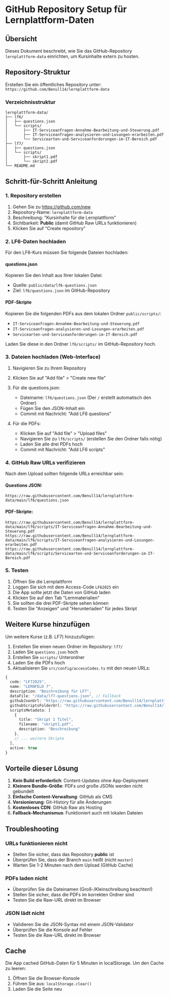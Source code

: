 # GitHub Repository Setup für Lernplattform-Daten

## Übersicht

Dieses Dokument beschreibt, wie Sie das GitHub-Repository `lernplattform-data` einrichten, um Kursinhalte extern zu hosten.

## Repository-Struktur

Erstellen Sie ein öffentliches Repository unter: `https://github.com/Benull14/lernplattform-data`

### Verzeichnisstruktur

```
lernplattform-data/
├── lf6/
│   ├── questions.json
│   └── scripts/
│       ├── IT-Serviceanfragen-Annahme-Bearbeitung-und-Steuerung.pdf
│       ├── IT-Serviceanfragen-analysieren-und-Losungen-erarbeiten.pdf
│       └── Servicearten-und-Serviceanforderungen-im-IT-Bereich.pdf
├── lf7/
│   ├── questions.json
│   └── scripts/
│       ├── skript1.pdf
│       └── skript2.pdf
└── README.md
```

## Schritt-für-Schritt Anleitung

### 1. Repository erstellen

1. Gehen Sie zu https://github.com/new
2. Repository-Name: `lernplattform-data`
3. Beschreibung: "Kursinhalte für die Lernplattform"
4. Sichtbarkeit: **Public** (damit GitHub Raw URLs funktionieren)
5. Klicken Sie auf "Create repository"

### 2. LF6-Daten hochladen

Für den LF6-Kurs müssen Sie folgende Dateien hochladen:

#### questions.json

Kopieren Sie den Inhalt aus Ihrer lokalen Datei:
- Quelle: `public/data/lf6-questions.json`
- Ziel: `lf6/questions.json` im GitHub-Repository

#### PDF-Skripte

Kopieren Sie die folgenden PDFs aus dem lokalen Ordner `public/scripts/`:
- `IT-Serviceanfragen-Annahme-Bearbeitung-und-Steuerung.pdf`
- `IT-Serviceanfragen-analysieren-und-Losungen-erarbeiten.pdf`
- `Servicearten-und-Serviceanforderungen-im-IT-Bereich.pdf`

Laden Sie diese in den Ordner `lf6/scripts/` im GitHub-Repository hoch.

### 3. Dateien hochladen (Web-Interface)

1. Navigieren Sie zu Ihrem Repository
2. Klicken Sie auf "Add file" > "Create new file"
3. Für die questions.json:
   - Dateiname: `lf6/questions.json` (Der `/` erstellt automatisch den Ordner)
   - Fügen Sie den JSON-Inhalt ein
   - Commit mit Nachricht: "Add LF6 questions"

4. Für die PDFs:
   - Klicken Sie auf "Add file" > "Upload files"
   - Navigieren Sie zu `lf6/scripts/` (erstellen Sie den Ordner falls nötig)
   - Laden Sie alle drei PDFs hoch
   - Commit mit Nachricht: "Add LF6 scripts"

### 4. GitHub Raw URLs verifizieren

Nach dem Upload sollten folgende URLs erreichbar sein:

#### Questions JSON:
```
https://raw.githubusercontent.com/Benull14/lernplattform-data/main/lf6/questions.json
```

#### PDF-Skripte:
```
https://raw.githubusercontent.com/Benull14/lernplattform-data/main/lf6/scripts/IT-Serviceanfragen-Annahme-Bearbeitung-und-Steuerung.pdf
https://raw.githubusercontent.com/Benull14/lernplattform-data/main/lf6/scripts/IT-Serviceanfragen-analysieren-und-Losungen-erarbeiten.pdf
https://raw.githubusercontent.com/Benull14/lernplattform-data/main/lf6/scripts/Servicearten-und-Serviceanforderungen-im-IT-Bereich.pdf
```

### 5. Testen

1. Öffnen Sie die Lernplattform
2. Loggen Sie sich mit dem Access-Code `LF62025` ein
3. Die App sollte jetzt die Daten von GitHub laden
4. Klicken Sie auf den Tab "Lernmaterialien"
5. Sie sollten die drei PDF-Skripte sehen können
6. Testen Sie "Anzeigen" und "Herunterladen" für jedes Skript

## Weitere Kurse hinzufügen

Um weitere Kurse (z.B. LF7) hinzuzufügen:

1. Erstellen Sie einen neuen Ordner im Repository: `lf7/`
2. Laden Sie `questions.json` hoch
3. Erstellen Sie `scripts/` Unterordner
4. Laden Sie die PDFs hoch
5. Aktualisieren Sie `src/config/accessCodes.ts` mit den neuen URLs:

```typescript
{
  code: "LF72025",
  name: "LERNFELD 7",
  description: "Beschreibung für LF7",
  dataFile: "/data/lf7-questions.json", // Fallback
  githubJsonUrl: "https://raw.githubusercontent.com/Benull14/lernplattform-data/main/lf7/questions.json",
  githubScriptsFolderUrl: "https://raw.githubusercontent.com/Benull14/lernplattform-data/main/lf7/scripts",
  scriptsMetadata: [
    {
      title: "Skript 1 Titel",
      filename: "skript1.pdf",
      description: "Beschreibung"
    },
    // ... weitere Skripte
  ],
  active: true
}
```

## Vorteile dieser Lösung

1. **Kein Build erforderlich**: Content-Updates ohne App-Deployment
2. **Kleinere Bundle-Größe**: PDFs und große JSONs werden nicht gebundelt
3. **Einfache Content-Verwaltung**: GitHub als CMS
4. **Versionierung**: Git-History für alle Änderungen
5. **Kostenloses CDN**: GitHub Raw als Hosting
6. **Fallback-Mechanismus**: Funktioniert auch mit lokalen Dateien

## Troubleshooting

### URLs funktionieren nicht
- Stellen Sie sicher, dass das Repository **public** ist
- Überprüfen Sie, dass der Branch `main` heißt (nicht `master`)
- Warten Sie 1-2 Minuten nach dem Upload (GitHub Cache)

### PDFs laden nicht
- Überprüfen Sie die Dateinamen (Groß-/Kleinschreibung beachten!)
- Stellen Sie sicher, dass die PDFs im korrekten Ordner sind
- Testen Sie die Raw-URL direkt im Browser

### JSON lädt nicht
- Validieren Sie die JSON-Syntax mit einem JSON-Validator
- Überprüfen Sie die Konsole auf Fehler
- Testen Sie die Raw-URL direkt im Browser

## Cache

Die App cached GitHub-Daten für 5 Minuten in localStorage. Um den Cache zu leeren:
1. Öffnen Sie die Browser-Konsole
2. Führen Sie aus: `localStorage.clear()`
3. Laden Sie die Seite neu
